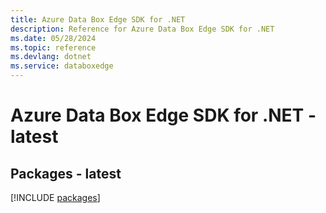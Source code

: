 ```yaml
---
title: Azure Data Box Edge SDK for .NET
description: Reference for Azure Data Box Edge SDK for .NET
ms.date: 05/28/2024
ms.topic: reference
ms.devlang: dotnet
ms.service: databoxedge
---
```

# Azure Data Box Edge SDK for .NET - latest
## Packages - latest
[!INCLUDE [packages](data-box-edge-index.md)]